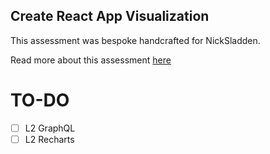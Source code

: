 ## Create React App Visualization

This assessment was bespoke handcrafted for NickSladden.

Read more about this assessment [here](https://react.eogresources.com)

# TO-DO 
- [ ] L2 GraphQL
- [ ] L2 Recharts
